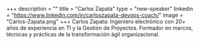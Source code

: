 +++
description = ""
title = "Carlos Zapata"
type = "new-speaker"
linkedin = "https://www.linkedin.com/in/carloszapata-devops-coach/"
image = "Carlos-Zapata.png"
+++
Carlos Zapata: Ingeniero electrónico con 20+ años de experiencia en TI y la Gestión de Proyectos. Formador en marcos, técnicas y prácticas de la transformación ágil organizacional.